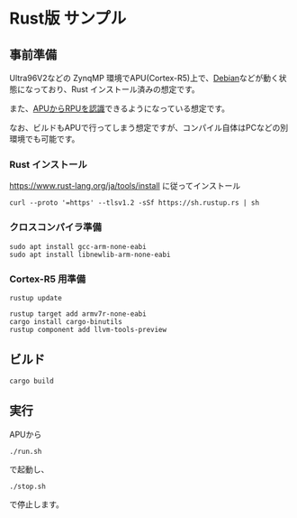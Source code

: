 
# Rust版 サンプル


## 事前準備

Ultra96V2などの ZynqMP 環境でAPU(Cortex-R5)上で、[Debian](https://qiita.com/ikwzm/items/c7687406e82ab95ac697)などが動く状態になっており、Rust インストール済みの想定です。

また、[APUからRPUを認識](https://qiita.com/Ryuz/items/c972485f4bd4ec97153d)できるようになっている想定です。


なお、ビルドもAPUで行ってしまう想定ですが、コンパイル自体はPCなどの別環境でも可能です。


### Rust インストール

https://www.rust-lang.org/ja/tools/install
に従ってインストール

```
curl --proto '=https' --tlsv1.2 -sSf https://sh.rustup.rs | sh
```

### クロスコンパイラ準備

```
sudo apt install gcc-arm-none-eabi
sudo apt install libnewlib-arm-none-eabi
```

### Cortex-R5 用準備

```
rustup update

rustup target add armv7r-none-eabi
cargo install cargo-binutils
rustup component add llvm-tools-preview
```


## ビルド

```
cargo build
```


## 実行

APUから

```
./run.sh
```

で起動し、

```
./stop.sh
```

で停止します。
